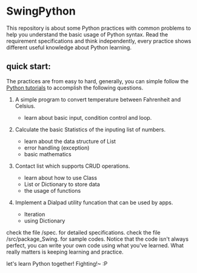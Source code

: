 # SwingPython
This repository is about some Python practices with common problems to help you understand the basic usage of Python syntax. 
Read the requirement specifications and think independently, every practice shows different useful knowledge about Python learning.

## quick start:
The practices are from easy to hard, generally, you can simple follow the [Python tutorials](https://docs.python.org/3/tutorial/index.html) to accomplish the following questions.

1. A simple program to convert temperature between Fahrenheit and Celsius.
   - learn about basic input, condition control and loop.
     
2. Calculate the basic Statistics of the inputing list of numbers.
   - learn about the data structure of List
   - error handling (exception)
   - basic mathematics
     
3. Contact list which supports CRUD operations.
   - learn about how to use Class
   - List or Dictionary to store data
   - the usage of functions

4. Implement a Dialpad utility funcation that can be used by apps.
   - Iteration
   - using Dictionary

check the file /spec. for detailed specifications.
check the file /src/package_Swing. for sample codes. 
Notice that the code isn't always perfect, you can write your own code using what you've learned. What really matters is keeping learning and practice.

let's learn Python together! Fighting!~ :P
